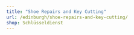 ```yaml
---
title: "Shoe Repairs and Key Cutting"
url: /edinburgh/shoe-repairs-and-key-cutting/
shop: Schlüsseldienst
---
```


